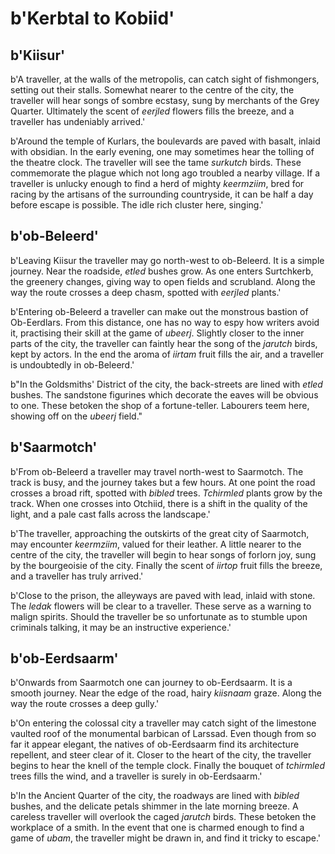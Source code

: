 # b'Kerbtal to Kobiid'

## b'Kiisur'
b'A traveller, at the walls of the metropolis, can catch sight of fishmongers, setting out their stalls. Somewhat nearer to the centre of the city, the traveller will hear songs of sombre ecstasy, sung by merchants of the Grey Quarter. Ultimately the scent of *eerjled* flowers fills the breeze, and a traveller has undeniably arrived.'

b'Around the temple of Kurlars, the boulevards are paved with basalt, inlaid with obsidian. In the early evening, one may sometimes hear the tolling of the theatre clock. The traveller will see the tame *surkutch* birds. These commemorate the plague which not long ago troubled a nearby village. If a traveller is unlucky enough to find a herd of mighty *keermziim*, bred for racing by the artisans of the surrounding countryside, it can be half a day before escape is possible. The idle rich cluster here, singing.'

## b'ob-Beleerd'
b'Leaving Kiisur the traveller may go north-west to ob-Beleerd. It is a simple journey. Near the roadside, *etled* bushes grow. As one enters Surtchkerb, the greenery changes, giving way to open fields and scrubland. Along the way the route crosses a deep chasm, spotted with *eerjled* plants.'

b'Entering ob-Beleerd a traveller can make out the monstrous bastion of Ob-Eerdlars. From this distance, one has no way to espy how writers avoid it, practising their skill at the game of *ubeerj*. Slightly closer to the inner parts of the city, the traveller can faintly hear the song of the *jarutch* birds, kept by actors. In the end the aroma of *iirtam* fruit fills the air, and a traveller is undoubtedly in ob-Beleerd.'

b"In the Goldsmiths' District of the city, the back-streets are lined with *etled* bushes. The sandstone figurines which decorate the eaves will be obvious to one. These betoken the shop of a fortune-teller. Labourers teem here, showing off on the *ubeerj* field."

## b'Saarmotch'
b'From ob-Beleerd a traveller may travel north-west to Saarmotch. The track is busy, and the journey takes but a few hours. At one point the road crosses a broad rift, spotted with *bibled* trees. *Tchirmled* plants grow by the track. When one crosses into Otchiid, there is a shift in the quality of the light, and a pale cast falls across the landscape.'

b'The traveller, approaching the outskirts of the great city of Saarmotch, may encounter *keermziim*, valued for their leather. A little nearer to the centre of the city, the traveller will begin to hear songs of forlorn joy, sung by the bourgeoisie of the city. Finally the scent of *iirtop* fruit fills the breeze, and a traveller has truly arrived.'

b'Close to the prison, the alleyways are paved with lead, inlaid with stone. The *ledak* flowers will be clear to a traveller. These serve as a warning to malign spirits. Should the traveller be so unfortunate as to stumble upon criminals talking, it may be an instructive experience.'

## b'ob-Eerdsaarm'
b'Onwards from Saarmotch one can journey to ob-Eerdsaarm. It is a smooth journey. Near the edge of the road, hairy *kiisnaam* graze. Along the way the route crosses a deep gully.'

b'On entering the colossal city a traveller may catch sight of the limestone vaulted roof of the monumental barbican of Larssad. Even though from so far it appear elegant, the natives of ob-Eerdsaarm find its architecture repellent, and steer clear of it. Closer to the heart of the city, the traveller begins to hear the knell of the temple clock. Finally the bouquet of *tchirmled* trees fills the wind, and a traveller is surely in ob-Eerdsaarm.'

b'In the Ancient Quarter of the city, the roadways are lined with *bibled* bushes, and the delicate petals shimmer in the late morning breeze. A careless traveller will overlook the caged *jarutch* birds. These betoken the workplace of a smith. In the event that one is charmed enough to find a game of *ubam*, the traveller might be drawn in, and find it tricky to escape.'

